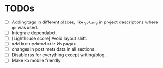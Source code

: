 # TODOs

- [ ] Adding tags in different places, like `golang` in project descriptions
      where `go` was used.
- [ ] Integrate dependabot.
- [ ] [Lighthouse score] Avoid layout shift.
- [ ] add last updated at in kb pages.
- [ ] changes in post meta data in all sections.
- [ ] Disable rss for everything except writing/blog.
- [ ] Make kb mobile friendly.
